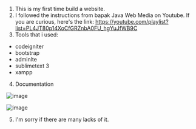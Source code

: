 1. This is my first time build a website.
2. I followed the instructions from bapak Java Web Media on Youtube. If you are curious, here's the link: https://youtube.com/playlist?list=PL4JT80p14XoCfGRZnbA0FU_hgYuJfWB9C  
3. Tools that i used:
- codeigniter
- bootstrap
- adminlte
- sublimetext 3
- xampp

4. Documentation

![image](https://user-images.githubusercontent.com/89831022/170066013-366d93c6-8399-49ae-affc-855608418105.png)

![image](https://user-images.githubusercontent.com/89831022/170065728-830f6dcb-0610-4cd8-b0db-35a4a25c0f1f.png)


5. I'm sorry if there are many lacks of it.
